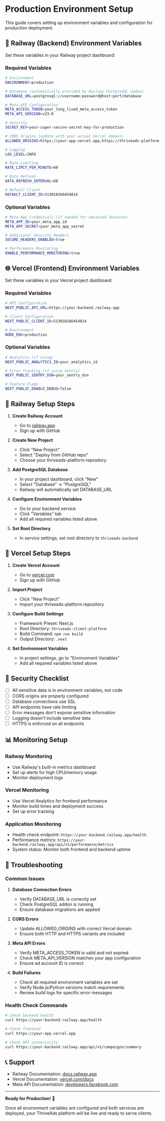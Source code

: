 # Production Environment Setup

This guide covers setting up environment variables and configuration for production deployment.

## 🚀 Railway (Backend) Environment Variables

Set these variables in your Railway project dashboard:

### Required Variables
```bash
# Environment
ENVIRONMENT=production

# Database (automatically provided by Railway PostgreSQL addon)
DATABASE_URL=postgresql://username:password@host:port/database

# Meta API Configuration
META_ACCESS_TOKEN=your_long_lived_meta_access_token
META_API_VERSION=v23.0

# Security
SECRET_KEY=your-super-secure-secret-key-for-production

# CORS Origins (update with your actual Vercel domain)
ALLOWED_ORIGINS=https://your-app.vercel.app,https://thriveads-platform.vercel.app

# Logging
LOG_LEVEL=INFO

# Rate Limiting
RATE_LIMIT_PER_MINUTE=60

# Data Refresh
DATA_REFRESH_INTERVAL=60

# Default Client
DEFAULT_CLIENT_ID=513010266454814
```

### Optional Variables
```bash
# Meta App Credentials (if needed for advanced features)
META_APP_ID=your_meta_app_id
META_APP_SECRET=your_meta_app_secret

# Additional Security Headers
SECURE_HEADERS_ENABLED=true

# Performance Monitoring
ENABLE_PERFORMANCE_MONITORING=true
```

## 🌐 Vercel (Frontend) Environment Variables

Set these variables in your Vercel project dashboard:

### Required Variables
```bash
# API Configuration
NEXT_PUBLIC_API_URL=https://your-backend.railway.app

# Client Configuration
NEXT_PUBLIC_CLIENT_ID=513010266454814

# Environment
NODE_ENV=production
```

### Optional Variables
```bash
# Analytics (if using)
NEXT_PUBLIC_ANALYTICS_ID=your_analytics_id

# Error Tracking (if using Sentry)
NEXT_PUBLIC_SENTRY_DSN=your_sentry_dsn

# Feature Flags
NEXT_PUBLIC_ENABLE_DEBUG=false
```

## 🔧 Railway Setup Steps

1. **Create Railway Account**
   - Go to [railway.app](https://railway.app)
   - Sign up with GitHub

2. **Create New Project**
   - Click "New Project"
   - Select "Deploy from GitHub repo"
   - Choose your thriveads-platform repository

3. **Add PostgreSQL Database**
   - In your project dashboard, click "New"
   - Select "Database" → "PostgreSQL"
   - Railway will automatically set DATABASE_URL

4. **Configure Environment Variables**
   - Go to your backend service
   - Click "Variables" tab
   - Add all required variables listed above

5. **Set Root Directory**
   - In service settings, set root directory to `thriveads-backend`

## 🎨 Vercel Setup Steps

1. **Create Vercel Account**
   - Go to [vercel.com](https://vercel.com)
   - Sign up with GitHub

2. **Import Project**
   - Click "New Project"
   - Import your thriveads-platform repository

3. **Configure Build Settings**
   - Framework Preset: Next.js
   - Root Directory: `thriveads-client-platform`
   - Build Command: `npm run build`
   - Output Directory: `.next`

4. **Set Environment Variables**
   - In project settings, go to "Environment Variables"
   - Add all required variables listed above

## 🔐 Security Checklist

- [ ] All sensitive data is in environment variables, not code
- [ ] CORS origins are properly configured
- [ ] Database connections use SSL
- [ ] API endpoints have rate limiting
- [ ] Error messages don't expose sensitive information
- [ ] Logging doesn't include sensitive data
- [ ] HTTPS is enforced on all endpoints

## 📊 Monitoring Setup

### Railway Monitoring
- Use Railway's built-in metrics dashboard
- Set up alerts for high CPU/memory usage
- Monitor deployment logs

### Vercel Monitoring
- Use Vercel Analytics for frontend performance
- Monitor build times and deployment success
- Set up error tracking

### Application Monitoring
- Health check endpoint: `https://your-backend.railway.app/health`
- Performance metrics: `https://your-backend.railway.app/api/v1/performance/metrics`
- System status: Monitor both frontend and backend uptime

## 🚨 Troubleshooting

### Common Issues

1. **Database Connection Errors**
   - Verify DATABASE_URL is correctly set
   - Check PostgreSQL addon is running
   - Ensure database migrations are applied

2. **CORS Errors**
   - Update ALLOWED_ORIGINS with correct Vercel domain
   - Ensure both HTTP and HTTPS variants are included

3. **Meta API Errors**
   - Verify META_ACCESS_TOKEN is valid and not expired
   - Check META_API_VERSION matches your app configuration
   - Ensure ad account ID is correct

4. **Build Failures**
   - Check all required environment variables are set
   - Verify Node.js/Python versions match requirements
   - Review build logs for specific error messages

### Health Check Commands

```bash
# Check backend health
curl https://your-backend.railway.app/health

# Check frontend
curl https://your-app.vercel.app

# Check API connectivity
curl https://your-backend.railway.app/api/v1/campaigns/summary
```

## 📞 Support

- Railway Documentation: [docs.railway.app](https://docs.railway.app)
- Vercel Documentation: [vercel.com/docs](https://vercel.com/docs)
- Meta API Documentation: [developers.facebook.com](https://developers.facebook.com)

---

**Ready for Production!** 🎉

Once all environment variables are configured and both services are deployed, your ThriveAds platform will be live and ready to serve clients.
